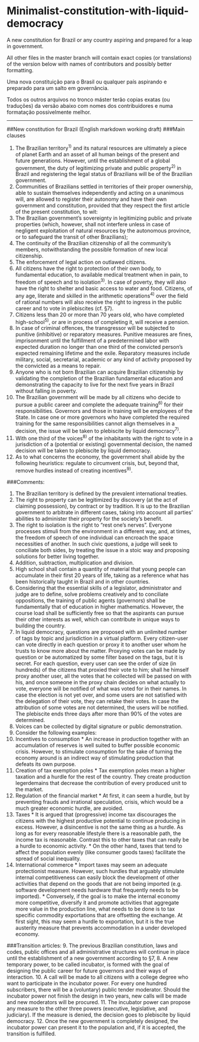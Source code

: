# Minimalist-constitution-with-liquid-democracy
A new constitution for Brazil or any country aspiring and prepared for a leap in government.


All other files in the master branch will contain exact copies (or translations) of the version below with names of contributors and possibly better formatting.



Uma nova constituição para o Brasil ou qualquer país aspirando e preparado para um salto em governância.

Todos os outros arquivos no tronco máster terão copias exatas (ou traduções) da versão abaixo com nomes dos contribuidores e numa formatação possivelmente melhor.

---

##New constitution for Brazil (English markdown working draft)
###Main clauses
1.	The Brazilian territory<sup>1)</sup> and its natural resources are ultimately a piece of planet Earth and an asset of all human beings of the present and future generations. However, until the establishment of a global government, the duty of legitimizing private and public property<sup>2)</sup> in Brazil and registering the legal status of Brazilians will be of the Brazilian government.
2.	Communities of Brazilians settled in territories of their proper ownership, able to sustain themselves independently and acting on a unanimous will, are allowed to register their autonomy and have their own government and constitution, provided that they respect the first article of the present constitution, to wit:
  1.	The Brazilian government’s sovereignty in legitimizing public and private properties (which, however, shall not interfere unless in case of negligent exploitation of natural resources by the autonomous province, or to safeguard the transit of other Brazilians);
  2.	The continuity of the Brazilian citizenship of all the community’s members, notwithstanding the possible formation of new local citizenship.
  3.	The enforcement of legal action on outlawed citizens.
3. All citizens have the right to protection of their own body, to fundamental education, to available medical treatment when in pain, to freedom of speech and to isolation<sup>3)</sup>. In case of poverty, they will also have the right to shelter and basic access to water and food. Citizens, of any age, literate and skilled in the arithmetic operations<sup>4)</sup> over the field of rational numbers will also receive the right to ingress in the public career and to vote in plebiscites (cf. §7). 
4. Citizens less than 20 or more than 70 years old, who have completed high-school<sup>5)</sup>, or are in process of completing it, will receive a pension.
5.	In case of criminal offences, the transgressor will be subjected to punitive (inhibitive) or reparatory measures. Punitive measures are fines, imprisonment until the fulfillment of a predetermined labor with expected duration no longer than one third of the convicted person’s expected remaining lifetime and the exile. Reparatory measures include military, social, secretarial, academic or any kind of activity proposed by the convicted as a means to repair.
6.	Anyone who is not born Brazilian can acquire Brazilian citizenship by validating the completion of the Brazilian fundamental education and demonstrating the capacity to live for the next five years in Brazil without falling in poverty.
7.	The Brazilian government will be made by all citizens who decide to pursue a public career and complete the adequate training<sup>6)</sup> for their responsibilities. Governors and those in training will be employees of the State. In case one or more governors who have completed the required training for the same responsibilities cannot align themselves in a decision, the issue will be taken to plebiscite by liquid democracy<sup>7)</sup>.
8.	With one third of the voices<sup>8)</sup> of the inhabitants with the right to vote in a jurisdiction of a (potential or existing) governmental decision, the named decision will be taken to plebiscite by liquid democracy.
9.	As to what concerns the economy, the government shall abide by the following heuristics: regulate to circumvent crisis, but, beyond that, remove hurdles instead of creating incentives<sup>9)</sup>.

###Comments:
1.	The Brazilian territory is defined by the prevalent international treaties.
2.	The right to property can be legitimized by discovery (at the act of claiming possession), by contract or by tradition. It is up to the Brazilian government to arbitrate in different cases, taking into account all parties’ abilities to administer their property for the society’s benefit.
3.	The right to isolation is the right to “rest one’s nerves”. Everyone processes stimuli from the environment in a different way, and, at times, the freedom of speech of one individual can encroach the space necessities of another. In such civic questions, a judge will seek to conciliate both sides, by treating the issue in a stoic way and proposing solutions for better living together.
4.	Addition, subtraction, multiplication and division.
5.	High school shall contain a quantity of material that young people can accumulate in their first 20 years of life, taking as a reference what has been historically taught in Brazil and in other countries.
6.	Considering that the essential skills of a legislator, administrator and judge are to define, solve problems creatively and to conciliate oppositions, the training of public agents (governors) shall be fundamentally that of education in higher mathematics. However, the course load shall be sufficiently free so that the aspirants can pursue their other interests as well, which can contribute in unique ways to building the country.
7.	In liquid democracy, questions are proposed with an unlimited number of tags by topic and jurisdiction in a virtual platform. Every citizen-user can vote directly in each question or proxy it to another user whom he trusts to know more about the matter. Proxying votes can be made by question or be automatized by some filter based on the tags, but it is secret. For each question, every user can see the order of size (in hundreds) of the citizens that proxied their vote to him; shall he himself proxy another user, all the votes that he collected will be passed on with his, and once someone in the proxy chain decides on what actually to vote, everyone will be notified of what was voted for in their names. In case the election is not yet over, and some users are not satisfied with the delegation of their vote, they can retake their votes. In case the attribution of some votes are not determined, the users will be notified. The plebiscite ends three days after more than 90% of the votes are determined.
8.	Voices can be collected by digital signature or public demonstration.
9.	Consider the following examples:
  1.	Incentives to consumption
    * An increase in production together with an accumulation of reserves is well suited to buffer possible economic crisis. However, to stimulate consumption for the sake of turning the economy around is an indirect way of stimulating production that defeats its own purpose. 
  2.  Creation of tax exemption poles
    * Tax exemption poles mean a higher taxation and a hurdle for the rest of the country. They create production legerdemains that decrease the contribution of every produced unit to the market.
  3.  Regulation of the financial market
    * At first, it can seem a hurdle, but by preventing frauds and irrational speculation, crisis, which would be a much greater economic hurdle, are avoided.
  4. Taxes
    * It is argued that (progressive) income tax discourages the citizens with the highest productive potential to continue producing in excess. However, a disincentive is not the same thing as a hurdle. As long as for every reasonable lifestyle there is a reasonable path, the income tax is reasonable. Contrast this to other taxes that can really be a hurdle to economic activity. 
    * On the other hand, taxes that tend to affect the population evenly (like consumer goods taxes) facilitate the spread of social inequality.
  5. International commerce
    * Import taxes may seem an adequate protectionist measure. However, such hurdles that arguably stimulate internal competitiveness can easily block the development of other activities that depend on the goods that are not being imported (e.g. software development needs hardware that frequently needs to be imported).
    * Conversely, if the goal is to make the internal economy more competitive, diversify it and promote activities that aggregate more value in the production line, what needs to be done is to tax specific commodity exportations that are offsetting the exchange. At first sight, this may seem a hurdle to exportation, but it is the true austerity measure that prevents accommodation in a under developed economy.

###Transition articles:
9.	The previous Brazilian constitution, laws and codes, public offices and all administrative structures will continue in place until the establishment of a new government according to §7, 8. A new temporary power, to be called incubator, is formed with the goal of designing the public career for future governors and their ways of interaction.
10.	A call will be made to all citizens with a college degree who want to participate in the incubator power. For every one hundred subscribers, there will be a (voluntary) public tender moderator. Should the incubator power not finish the design in two years, new calls will be made and new moderators will be procured.
11.	The incubator power can propose any measure to the other three powers (executive, legislative, and judiciary). If the measure is denied, the decision goes to plebiscite by liquid democracy. 
12.	Once the new government is completely designed, the incubator power can present it to the population and, if it is accepted, the transition is fulfilled.
